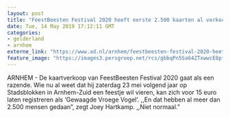```yaml
---
layout: post
title: "FeestBeesten Festival 2020 heeft eerste 2.500 kaarten al verkocht"
date: Tue, 14 May 2019 17:12:11 GMT
categories: 
- gelderland 
- arnhem 
externe_link: "https://www.ad.nl/arnhem/feestbeesten-festival-2020-heeft-eerste-2-500-kaarten-al-verkocht~a8651b90/"
feature_image: "https://images3.persgroep.net/rcs/gbbqPn5Sa64ZTxwwcE8pft3osAY/diocontent/148066846/_fitwidth/400/?appId=21791a8992982cd8da851550a453bd7f&quality=0.7"
---
```


ARNHEM - De kaartverkoop van FeestBeesten Festival 2020 gaat als een razende. Wie nu al weet dat hij zaterdag 23 mei volgend jaar op Stadsblokken in Arnhem-Zuid een feestje wil vieren, kan zich voor 15 euro laten registreren als ‘Gewaagde Vroege Vogel’. ,,En dat hebben al meer dan 2.500 mensen gedaan”, zegt Joey Hartkamp. ,,Niet normaal.”
